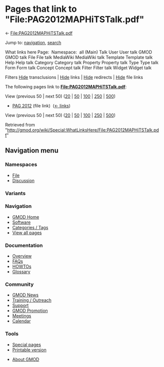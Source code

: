 <div id="mw-page-base" class="noprint">

</div>

<div id="mw-head-base" class="noprint">

</div>

<div id="content" class="mw-body" role="main">

<span id="top"></span>

<div id="mw-js-message" style="display:none;">

</div>



# <span dir="auto">Pages that link to "File:PAG2012MAPHiTSTalk.pdf"</span>

<div id="bodyContent">

<div id="contentSub">

←
[File:PAG2012MAPHiTSTalk.pdf](/wiki/File:PAG2012MAPHiTSTalk.pdf "File:PAG2012MAPHiTSTalk.pdf")

</div>

<div id="jump-to-nav" class="mw-jump">

Jump to: [navigation](#mw-navigation), [search](#p-search)

</div>

<div id="mw-content-text">

What links here Page:  Namespace:  all (Main) Talk User User talk GMOD
GMOD talk File File talk MediaWiki MediaWiki talk Template Template talk
Help Help talk Category Category talk Property Property talk Type Type
talk Form Form talk Concept Concept talk Filter Filter talk Widget
Widget talk

Filters
[Hide](/mediawiki/index.php?title=Special:WhatLinksHere/File:PAG2012MAPHiTSTalk.pdf&hidetrans=1 "Special:WhatLinksHere/File:PAG2012MAPHiTSTalk.pdf")
transclusions \|
[Hide](/mediawiki/index.php?title=Special:WhatLinksHere/File:PAG2012MAPHiTSTalk.pdf&hidelinks=1 "Special:WhatLinksHere/File:PAG2012MAPHiTSTalk.pdf")
links \|
[Hide](/mediawiki/index.php?title=Special:WhatLinksHere/File:PAG2012MAPHiTSTalk.pdf&hideredirs=1 "Special:WhatLinksHere/File:PAG2012MAPHiTSTalk.pdf")
redirects \|
[Hide](/mediawiki/index.php?title=Special:WhatLinksHere/File:PAG2012MAPHiTSTalk.pdf&hideimages=1 "Special:WhatLinksHere/File:PAG2012MAPHiTSTalk.pdf")
file links

The following pages link to
**[File:PAG2012MAPHiTSTalk.pdf](/wiki/File:PAG2012MAPHiTSTalk.pdf "File:PAG2012MAPHiTSTalk.pdf")**:

View (previous 50 \| next 50)
([20](/mediawiki/index.php?title=Special:WhatLinksHere/File:PAG2012MAPHiTSTalk.pdf&limit=20 "Special:WhatLinksHere/File:PAG2012MAPHiTSTalk.pdf")
\|
[50](/mediawiki/index.php?title=Special:WhatLinksHere/File:PAG2012MAPHiTSTalk.pdf&limit=50 "Special:WhatLinksHere/File:PAG2012MAPHiTSTalk.pdf")
\|
[100](/mediawiki/index.php?title=Special:WhatLinksHere/File:PAG2012MAPHiTSTalk.pdf&limit=100 "Special:WhatLinksHere/File:PAG2012MAPHiTSTalk.pdf")
\|
[250](/mediawiki/index.php?title=Special:WhatLinksHere/File:PAG2012MAPHiTSTalk.pdf&limit=250 "Special:WhatLinksHere/File:PAG2012MAPHiTSTalk.pdf")
\|
[500](/mediawiki/index.php?title=Special:WhatLinksHere/File:PAG2012MAPHiTSTalk.pdf&limit=500 "Special:WhatLinksHere/File:PAG2012MAPHiTSTalk.pdf"))

- [PAG 2012](/wiki/PAG_2012 "PAG 2012") (file link) ‎
  <span class="mw-whatlinkshere-tools">([←
  links](/mediawiki/index.php?title=Special:WhatLinksHere&target=PAG+2012 "Special:WhatLinksHere"))</span>

View (previous 50 \| next 50)
([20](/mediawiki/index.php?title=Special:WhatLinksHere/File:PAG2012MAPHiTSTalk.pdf&limit=20 "Special:WhatLinksHere/File:PAG2012MAPHiTSTalk.pdf")
\|
[50](/mediawiki/index.php?title=Special:WhatLinksHere/File:PAG2012MAPHiTSTalk.pdf&limit=50 "Special:WhatLinksHere/File:PAG2012MAPHiTSTalk.pdf")
\|
[100](/mediawiki/index.php?title=Special:WhatLinksHere/File:PAG2012MAPHiTSTalk.pdf&limit=100 "Special:WhatLinksHere/File:PAG2012MAPHiTSTalk.pdf")
\|
[250](/mediawiki/index.php?title=Special:WhatLinksHere/File:PAG2012MAPHiTSTalk.pdf&limit=250 "Special:WhatLinksHere/File:PAG2012MAPHiTSTalk.pdf")
\|
[500](/mediawiki/index.php?title=Special:WhatLinksHere/File:PAG2012MAPHiTSTalk.pdf&limit=500 "Special:WhatLinksHere/File:PAG2012MAPHiTSTalk.pdf"))

</div>

<div class="printfooter">

Retrieved from
"<http://gmod.org/wiki/Special:WhatLinksHere/File:PAG2012MAPHiTSTalk.pdf>"

</div>

<div id="catlinks" class="catlinks catlinks-allhidden">

</div>

<div class="visualClear">

</div>

</div>

</div>

<div id="mw-navigation">

## Navigation menu

<div id="mw-head">



<div id="left-navigation">

<div id="p-namespaces" class="vectorTabs" role="navigation"
aria-labelledby="p-namespaces-label">

### Namespaces

- <span id="ca-nstab-image"><a href="/wiki/File:PAG2012MAPHiTSTalk.pdf" accesskey="c"
  title="View the file page [c]">File</a></span>
- <span id="ca-talk"><a
  href="/mediawiki/index.php?title=File_talk:PAG2012MAPHiTSTalk.pdf&amp;action=edit&amp;redlink=1"
  accesskey="t"
  title="Discussion about the content page [t]">Discussion</a></span>

</div>

<div id="p-variants" class="vectorMenu emptyPortlet" role="navigation"
aria-labelledby="p-variants-label">

### 

### Variants[](#)

<div class="menu">

</div>

</div>

</div>





</div>

</div>

</div>

<div id="mw-panel">

<div id="p-logo" role="banner">

<a href="/wiki/Main_Page"
style="background-image: url(http://gmod.org/images/GMOD-cogs.png);"
title="Visit the main page"></a>

</div>

<div id="p-Navigation" class="portal" role="navigation"
aria-labelledby="p-Navigation-label">

### Navigation

<div class="body">

- <span id="n-GMOD-Home">[GMOD Home](/wiki/Main_Page)</span>
- <span id="n-Software">[Software](/wiki/GMOD_Components)</span>
- <span id="n-Categories-.2F-Tags">[Categories /
  Tags](/wiki/Categories)</span>
- <span id="n-View-all-pages">[View all
  pages](/wiki/Special:AllPages)</span>

</div>

</div>

<div id="p-Documentation" class="portal" role="navigation"
aria-labelledby="p-Documentation-label">

### Documentation

<div class="body">

- <span id="n-Overview">[Overview](/wiki/Overview)</span>
- <span id="n-FAQs">[FAQs](/wiki/Category:FAQ)</span>
- <span id="n-HOWTOs">[HOWTOs](/wiki/Category:HOWTO)</span>
- <span id="n-Glossary">[Glossary](/wiki/Glossary)</span>

</div>

</div>

<div id="p-Community" class="portal" role="navigation"
aria-labelledby="p-Community-label">

### Community

<div class="body">

- <span id="n-GMOD-News">[GMOD News](/wiki/GMOD_News)</span>
- <span id="n-Training-.2F-Outreach">[Training /
  Outreach](/wiki/Training_and_Outreach)</span>
- <span id="n-Support">[Support](/wiki/Support)</span>
- <span id="n-GMOD-Promotion">[GMOD
  Promotion](/wiki/GMOD_Promotion)</span>
- <span id="n-Meetings">[Meetings](/wiki/Meetings)</span>
- <span id="n-Calendar">[Calendar](/wiki/Calendar)</span>

</div>

</div>

<div id="p-tb" class="portal" role="navigation"
aria-labelledby="p-tb-label">

### Tools

<div class="body">

- <span id="t-specialpages"><a href="/wiki/Special:SpecialPages" accesskey="q"
  title="A list of all special pages [q]">Special pages</a></span>
- <span id="t-print"><a
  href="/mediawiki/index.php?title=Special:WhatLinksHere/File:PAG2012MAPHiTSTalk.pdf&amp;printable=yes"
  rel="alternate" accesskey="p"
  title="Printable version of this page [p]">Printable version</a></span>

</div>

</div>

</div>

</div>

<div id="footer" role="contentinfo">

- <span id="footer-places-about">[About
  GMOD](/wiki/GMOD:About "GMOD:About")</span>

<!-- -->






</div>
